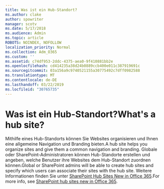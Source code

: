 ```yaml
---
title: Was ist ein Hub-Standort?
ms.author: clake
author: spowriter
manager: scotv
ms.date: 5/17/2018
ms.audience: Admin
ms.topic: article
ROBOTS: NOINDEX, NOFOLLOW
localization_priority: Normal
ms.collection: Adm_O365
ms.custom: ''
ms.assetid: c74df953-2ddc-4375-aea0-9f410881bb2e
ms.openlocfilehash: cd414235a38d24b0889ccb400e011c387919691c
ms.sourcegitcommit: 03a156a9c9740521155a30775492c7dff0982588
ms.translationtype: MT
ms.contentlocale: de-DE
ms.lasthandoff: 03/22/2019
ms.locfileid: "30765735"
---
```

# <a name="whats-a-hub-site"></a><span data-ttu-id="c88e8-102">Was ist ein Hub-Standort?</span><span class="sxs-lookup"><span data-stu-id="c88e8-102">What's a hub site?</span></span>

<span data-ttu-id="c88e8-103">Mithilfe eines Hub-Standorts können Sie Websites organisieren und Ihnen eine allgemeine Navigation und Branding bieten.</span><span class="sxs-lookup"><span data-stu-id="c88e8-103">A hub site helps you organize sites and give them a common navigation and branding.</span></span> <span data-ttu-id="c88e8-104">Globale oder SharePoint-Administratoren können Hub-Standorte erstellen und angeben, welche Benutzer ihre Websites dem Hub-Standort zuordnen können.</span><span class="sxs-lookup"><span data-stu-id="c88e8-104">Global or SharePoint admins will be able to create hub sites and specify which users can associate their sites with the hub site.</span></span> <span data-ttu-id="c88e8-105">Weitere Informationen finden Sie unter [SharePoint Hub Sites New in Office 365](https://go.microsoft.com/fwlink/?linkid=869388).</span><span class="sxs-lookup"><span data-stu-id="c88e8-105">For more info, see [SharePoint hub sites new in Office 365](https://go.microsoft.com/fwlink/?linkid=869388).</span></span>
  

